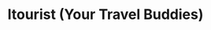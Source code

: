 ---
title: "Itourist (Your Travel Buddies)"
url: /karachi/itourist-your-travel-buddies/
shop: travel agency
---